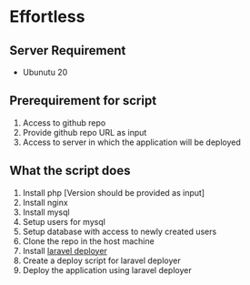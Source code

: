 # Effortless

## Server Requirement 
- Ubunutu 20

## Prerequirement for script
1. Access to github repo
2. Provide github repo URL as input
3. Access to server in which the application will be deployed

## What the script does
1. Install php [Version should be provided as input]
2. Install nginx
3. Install mysql
4. Setup users for mysql
5. Setup database with access to newly created users
6. Clone the repo in the host machine
8. Install [laravel deployer](https://github.com/deployphp/deployer)
9. Create a deploy script for laravel deployer
10. Deploy the application using laravel deployer
